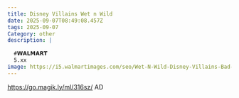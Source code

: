 ```yaml
---
title: Disney Villains Wet n Wild
date: 2025-09-07T08:49:08.457Z
tags: 2025-09-07
Category: other
description: |
  
  #𝗪𝗔𝗟𝗠𝗔𝗥𝗧 
  5.xx
image: https://i5.walmartimages.com/seo/Wet-N-Wild-Disney-Villains-Bad-Example-Colored-Mascara-in-Road-Rage-0-21-Fluid-Ounces_4b9712a0-21a7-463e-a93f-7e4e8e25dff2.441987cfd0119102f5bb042c6289cdb5.jpeg?odnHeight=2000&odnWidth=2000&odnBg=FFFFFF
---
```

https://go.magik.ly/ml/316sz/
AD